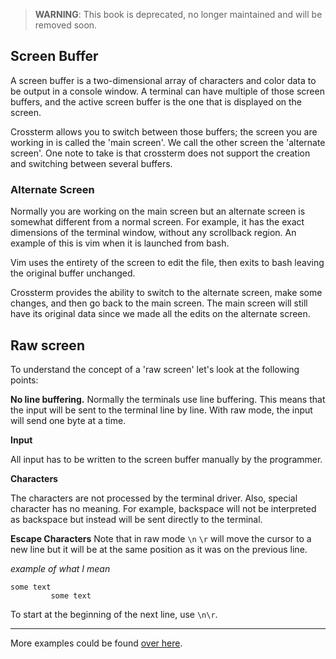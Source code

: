 > **WARNING**: This book is deprecated, no longer maintained and will be
> removed soon.

## Screen Buffer
A screen buffer is a two-dimensional array of characters and color data to be output in a console window. 
A terminal can have multiple of those screen buffers, and the active screen buffer is the one that is displayed on the screen.

Crossterm allows you to switch between those buffers; the screen you are working in is called the 'main screen'.  We call the other screen the 'alternate screen'. 
One note to take is that crossterm does not support the creation and switching between several buffers.

### Alternate Screen
Normally you are working on the main screen but an alternate screen is somewhat different from a normal screen.
For example, it has the exact dimensions of the terminal window, without any scrollback region. An example of this is vim when it is launched from bash.

Vim uses the entirety of the screen to edit the file, then exits to bash leaving the original buffer unchanged.

Crossterm provides the ability to switch to the alternate screen, make some changes, and then go back to the main screen. 
The main screen will still have its original data since we made all the edits on the alternate screen.

## Raw screen
To understand the concept of a 'raw screen' let's look at the following points:

**No line buffering.**
Normally the terminals use line buffering. This means that the input will be sent to the terminal line by line. With raw mode, the input will send one byte at a time.

**Input**

 All input has to be written to the screen buffer manually by the programmer.

**Characters**

The characters are not processed by the terminal driver. Also, special character has no meaning. For example, backspace will not be interpreted as backspace but instead will be sent directly to the terminal.

**Escape Characters**
Note that in raw mode `\n` `\r` will move the cursor to a new line but it will be at the same position as it was on the previous line.

_example of what I mean_
 ```
 some text
          some text
 ```

To start at the beginning of the next line, use `\n\r`.

---------------------------------------------------------------------------------------------------------------------------------------------
More examples could be found [over here](https://github.com/crossterm-rs/crossterm/blob/master/examples/).
